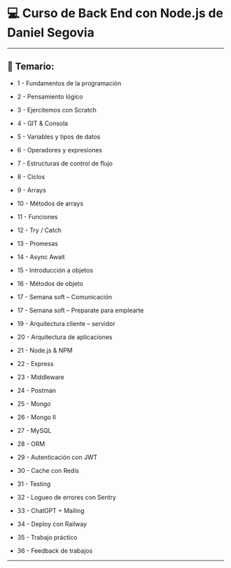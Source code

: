 # :computer: Curso de Back End con Node.js de Daniel Segovia

---

## :book: Temario:

- 1 - Fundamentos de la programación

- 2 - Pensamiento lógico

- 3 - Ejercitemos con Scratch

- 4 - GIT & Consola

- 5 - Variables y tipos de datos

- 6 - Operadores y expresiones

- 7 - Estructuras de control de flujo

- 8 - Ciclos

- 9 - Arrays

- 10 - Métodos de arrays

- 11 - Funciones

- 12 - Try / Catch

- 13 - Promesas

- 14 - Async Await

- 15 - Introducción a objetos

- 16 - Métodos de objeto

- 17 - Semana soft – Comunicación

- 17 - Semana soft – Preparate para emplearte

- 19 - Arquitectura cliente – servidor

- 20 - Arquitectura de aplicaciones

- 21 - Node.js & NPM

- 22 - Express

- 23 - Middleware

- 24 - Postman

- 25 - Mongo

- 26 - Mongo II

- 27 - MySQL

- 28 - ORM

- 29 - Autenticación con JWT

- 30 - Cache con Redis

- 31 - Testing

- 32 - Logueo de errores con Sentry

- 33 - ChatGPT + Mailing

- 34 - Deploy con Railway

- 35 - Trabajo práctico

- 36 - Feedback de trabajos

---
